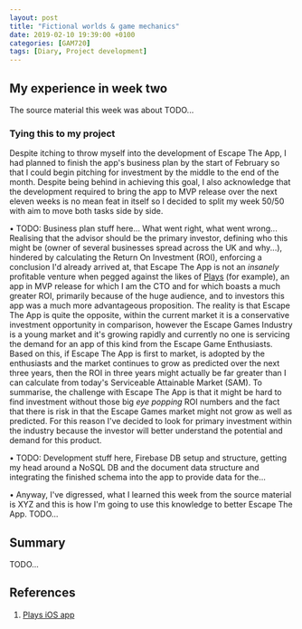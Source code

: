 ```yaml
---
layout: post
title: "Fictional worlds & game mechanics"
date: 2019-02-10 19:39:00 +0100
categories: [GAM720]
tags: [Diary, Project development]
---
```


## My experience in week two

The source material this week was about TODO...

### Tying this to my project

Despite itching to throw myself into the development of Escape The App, I had planned to finish the app's business plan by the start of February so that I could begin pitching for investment by the middle to the end of the month. Despite being behind in achieving this goal, I also acknowledge that the development required to bring the app to MVP release over the next eleven weeks is no mean feat in itself so I decided to split my week 50/50 with aim to move both tasks side by side.

• TODO: Business plan stuff here... What went right, what went wrong... Realising that the advisor should be the primary investor, defining who this might be (owner of several businesses spread across the UK and why...), hindered by calculating the Return On Investment (ROI), enforcing a conclusion I'd already arrived at, that Escape The App is not an *insanely* profitable venture when pegged against the likes of [Plays](https://itunes.apple.com/us/app/plays-animate-your-messages/id1346642927) (for example), an app in MVP release for which I am the CTO and for which boasts a much greater ROI, primarily because of the huge audience, and to investors this app was a much more advantageous proposition. The reality is that Escape The App is quite the opposite, within the current market it is a conservative investment opportunity in comparison, however the Escape Games Industry is a young market and it's growing rapidly and currently no one is servicing the demand for an app of this kind from the Escape Game Enthusiasts. Based on this, if Escape The App is first to market, is adopted by the enthusiasts and the market continues to grow as predicted over the next three years, then the ROI in three years might actually be far greater than I can calculate from today's Serviceable Attainable Market (SAM). To summarise, the challenge with Escape The App is that it might be hard to find investment without those big *eye popping* ROI numbers and the fact that there is risk in that the Escape Games market might not grow as well as predicted. For this reason I've decided to look for primary investment within the industry because the investor will better understand the potential and demand for this product.

• TODO: Development stuff here, Firebase DB setup and structure, getting my head around a NoSQL DB and the document data structure and integrating the finished schema into the app to provide data for the...

• Anyway, I've digressed, what I learned this week from the source material is XYZ and this is how I'm going to use this knowledge to better Escape The App. TODO...

## Summary

TODO...

## References

1. [Plays iOS app](https://itunes.apple.com/us/app/plays-animate-your-messages/id1346642927)
